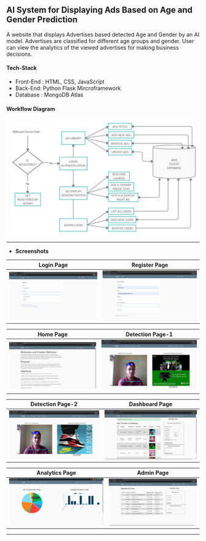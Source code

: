 ## AI System for Displaying Ads Based on Age and Gender Prediction

A website that displays Advertises based detected Age and Gender by an AI model. Advertises are classified for different age groups and gender. User can view the analytics of the viewed advertises for making business decisions.

#### Tech-Stack
* Front-End : HTML, CSS, JavaScript
* Back-End: Python Flask Mircroframework
* Database : MongoDB Atlas

#### **Workflow Diagram**

![Workflow Diagram](https://github.com/suraj13mj/8thSemAdsProject/blob/master/Screenshots/Workflow%20diagram.png?raw=true)

---
* **Screenshots**

| Login Page| Register Page| 
| ------------- |-------------| 
| [![Login Page](https://github.com/suraj13mj/8thSemAdsProject/blob/master/Screenshots/Login%20Page.jpg?raw=true)](https://github.com/suraj13mj/8thSemAdsProject/blob/master/Screenshots/Login%20Page.jpg?raw=true)| [![Register Page](https://github.com/suraj13mj/8thSemAdsProject/blob/master/Screenshots/Register%20Page.jpg?raw=true)](https://github.com/suraj13mj/8thSemAdsProject/blob/master/Screenshots/Register%20Page.jpg?raw=true)

| Home Page| Detection Page-1| 
| ------------- |-------------| 
| [![Home Page](https://github.com/suraj13mj/8thSemAdsProject/blob/master/Screenshots/Home%20Page.jpg?raw=true)](https://github.com/suraj13mj/8thSemAdsProject/blob/master/Screenshots/Home%20Page.jpg?raw=true) | [![Detection Page-1](https://github.com/suraj13mj/8thSemAdsProject/blob/master/Screenshots/Detection%20Page-1.jpg?raw=true)](https://github.com/suraj13mj/8thSemAdsProject/blob/master/Screenshots/Detection%20Page-1.jpg?raw=true)

| Detection Page-2| Dashboard Page| 
| ------------- |-------------| 
| [![Detection Page-2](https://github.com/suraj13mj/8thSemAdsProject/blob/master/Screenshots/Detection%20Page-2.jpg?raw=true)](https://github.com/suraj13mj/8thSemAdsProject/blob/master/Screenshots/Detection%20Page-2.jpg?raw=true) | [![Dashboard Page](https://github.com/suraj13mj/8thSemAdsProject/blob/master/Screenshots/Dashboard%20Page.jpg?raw=true)](https://github.com/suraj13mj/8thSemAdsProject/blob/master/Screenshots/Dashboard%20Page.jpg?raw=true)

| Analytics Page| Admin Page| 
| ------------- |-------------| 
| [![Analytics Page](https://github.com/suraj13mj/8thSemAdsProject/blob/master/Screenshots/Analytics%20Page-1.jpg?raw=true)](https://github.com/suraj13mj/8thSemAdsProject/blob/master/Screenshots/Analytics%20Page-1.jpg?raw=true) | [![Admin Page](https://github.com/suraj13mj/8thSemAdsProject/blob/master/Screenshots/Admin%20Page.jpg?raw=true)](https://github.com/suraj13mj/8thSemAdsProject/blob/master/Screenshots/Admin%20Page.jpg?raw=true)
---
